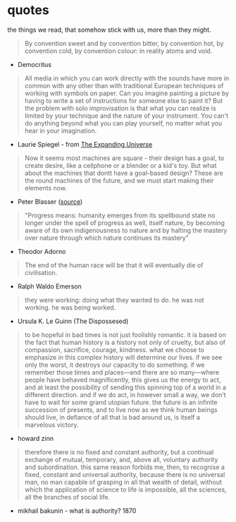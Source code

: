 # quotes

the things we read, that somehow stick with us, more than they might.

> By convention sweet and by convention bitter, by convention hot, by
> convention cold, by convention colour: in reality atoms and void.

- Democritus

> All media in which you can work directly with the sounds have more in common
> with any other than with traditional European techniques of working with
> symbols on paper. Can you imagine painting a picture by having to write a set
> of instructions for someone else to paint it? But the problem with solo
> improvisation is that what you can realize is limited by your technique and
> the nature of your instrument. You can't do anything beyond what you can play
> yourself, no matter what you hear in your imagination.

- Laurie Spiegel - from [The Expanding Universe](retiary.org/expanding_universe)

> Now it seems most machines are square - their design has a goal, to create
> desire, like a cellphone or a blender or a kid's toy. But what about the
> machines that dontt have a goal-based design? These are the round machines of
> the future, and we must start making their elements now.

- Peter Blasser ([source](https://rhizome.org/editorial/2011/feb/02/psychic-circuits-peter-blasser-ciat-lonbarde/))

> "Progress means: humanity emerges from its spellbound state no longer under
> the spell of progress as well, itself nature, by becoming aware of its own
> indigenousness to nature and by halting the mastery over nature through which
> nature continues its mastery"

- Theodor Adorno

> The end of the human race will be that it will eventually die of civilisation.

- Ralph Waldo Emerson

> they were working: doing what they wanted to do. he was not working. he was
> being worked.

- Ursula K. Le Guinn (The Dispossesed)

> to be hopeful in bad times is not just foolishly romantic. it is based on
> the fact that human history is a history not only of cruelty, but also of
> compassion, sacrifice, courage, kindness. what we choose to emphasize in this
> complex history will determine our lives. if we see only the worst, it destroys
> our capacity to do something. if we remember those times and places—and there
> are so many—where people have behaved magnificently, this gives us the energy
> to act, and at least the possibility of sending this spinning top of a world in
> a different direction. and if we do act, in however small a way, we don’t have
> to wait for some grand utopian future. the future is an infinite succession of
> presents, and to live now as we think human beings should live, in defiance of
> all that is bad around us, is itself a marvelous victory.

- howard zinn

> therefore there is no fixed and constant authority, but a continual exchange
> of mutual, temporary, and, above all, voluntary authority and subordination.
> this same reason forbids me, then, to recognise a fixed, constant and
> universal authority, because there is no universal man, no man capable of
> grasping in all that wealth of detail, without which the application of
> science to life is impossible, all the sciences, all the branches of social
> life.


- mikhail bakunin - what is authority? 1870
